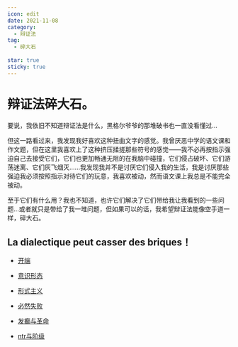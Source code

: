 ```yaml
---
icon: edit
date: 2021-11-08
category:
  - 辩证法
tag:
  - 碎大石
  
star: true
sticky: true
---
```


# 辩证法碎大石。

要说，我依旧不知道辩证法是什么，黑格尔爷爷的那堆破书也一直没看懂过...

但这一路看过来，我发现我好喜欢这种扭曲文字的感觉。我曾厌恶中学的语文课和作文题，但在这里我喜欢上了这种挤压揉搓那些符号的感觉——我不必再按指示强迫自己去接受它们，它们也更加畅通无阻的在我脑中碰撞，它们侵占破坏、它们游荡迷离、它们灰飞烟灭......我发现我并不是讨厌它们侵入我的生活，我是讨厌那些强迫我必须按照指示对待它们的玩意，我喜欢被动，然而语文课上我总是不能完全被动。

至于它们有什么用？我也不知道，也许它们解决了它们带给我让我看到的一些问题...或者就只是带给了我一堆问题，但如果可以的话，我希望辩证法能像空手道一样，碎大石。


La dialectique peut casser des briques！
--

- [开端](Anfang/anfang.md)
- [意识形态](ideology.md)
- [形式主义](formalism.md)
- [必然失败](inevitable_failure.md)


- [发癫与革命](others/madness_and_revolution.md)
- [ntr与阶级](others/ntr_and_class.md)

